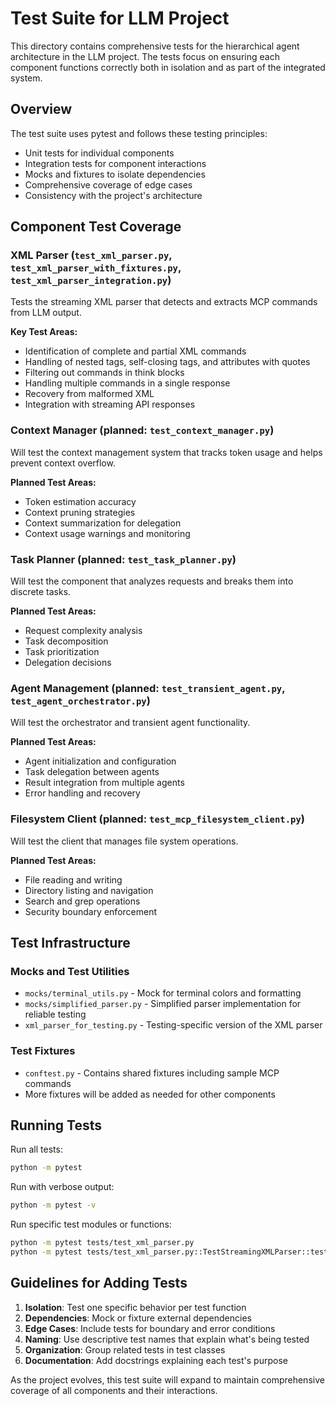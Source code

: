 # Test Suite for LLM Project

This directory contains comprehensive tests for the hierarchical agent architecture in the LLM project. The tests focus on ensuring each component functions correctly both in isolation and as part of the integrated system.

## Overview

The test suite uses pytest and follows these testing principles:
- Unit tests for individual components
- Integration tests for component interactions
- Mocks and fixtures to isolate dependencies
- Comprehensive coverage of edge cases
- Consistency with the project's architecture

## Component Test Coverage

### XML Parser (`test_xml_parser.py`, `test_xml_parser_with_fixtures.py`, `test_xml_parser_integration.py`)
Tests the streaming XML parser that detects and extracts MCP commands from LLM output.

**Key Test Areas:**
- Identification of complete and partial XML commands
- Handling of nested tags, self-closing tags, and attributes with quotes
- Filtering out commands in think blocks
- Handling multiple commands in a single response
- Recovery from malformed XML
- Integration with streaming API responses

### Context Manager (planned: `test_context_manager.py`)
Will test the context management system that tracks token usage and helps prevent context overflow.

**Planned Test Areas:**
- Token estimation accuracy
- Context pruning strategies
- Context summarization for delegation
- Context usage warnings and monitoring

### Task Planner (planned: `test_task_planner.py`) 
Will test the component that analyzes requests and breaks them into discrete tasks.

**Planned Test Areas:**
- Request complexity analysis
- Task decomposition
- Task prioritization
- Delegation decisions

### Agent Management (planned: `test_transient_agent.py`, `test_agent_orchestrator.py`)
Will test the orchestrator and transient agent functionality.

**Planned Test Areas:**
- Agent initialization and configuration
- Task delegation between agents
- Result integration from multiple agents
- Error handling and recovery

### Filesystem Client (planned: `test_mcp_filesystem_client.py`)
Will test the client that manages file system operations.

**Planned Test Areas:**
- File reading and writing
- Directory listing and navigation
- Search and grep operations
- Security boundary enforcement

## Test Infrastructure

### Mocks and Test Utilities
- `mocks/terminal_utils.py` - Mock for terminal colors and formatting
- `mocks/simplified_parser.py` - Simplified parser implementation for reliable testing
- `xml_parser_for_testing.py` - Testing-specific version of the XML parser

### Test Fixtures
- `conftest.py` - Contains shared fixtures including sample MCP commands
- More fixtures will be added as needed for other components

## Running Tests

Run all tests:
```bash
python -m pytest
```

Run with verbose output:
```bash
python -m pytest -v
```

Run specific test modules or functions:
```bash
python -m pytest tests/test_xml_parser.py
python -m pytest tests/test_xml_parser.py::TestStreamingXMLParser::test_simple_mcp_command_detection
```

## Guidelines for Adding Tests

1. **Isolation**: Test one specific behavior per test function
2. **Dependencies**: Mock or fixture external dependencies
3. **Edge Cases**: Include tests for boundary and error conditions
4. **Naming**: Use descriptive test names that explain what's being tested
5. **Organization**: Group related tests in test classes
6. **Documentation**: Add docstrings explaining each test's purpose

As the project evolves, this test suite will expand to maintain comprehensive coverage of all components and their interactions.